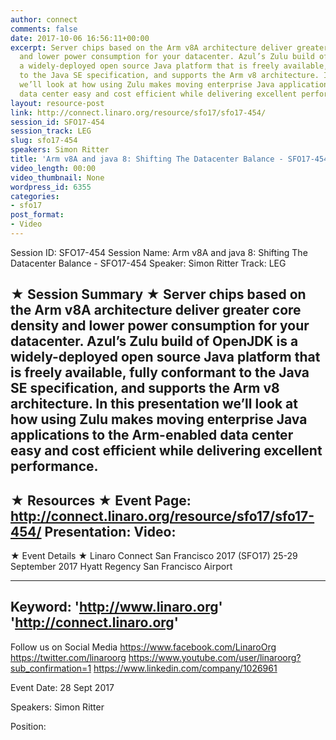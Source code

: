 ```yaml
---
author: connect
comments: false
date: 2017-10-06 16:56:11+00:00
excerpt: Server chips based on the Arm v8A architecture deliver greater core density
  and lower power consumption for your datacenter. Azul’s Zulu build of OpenJDK is
  a widely-deployed open source Java platform that is freely available, fully conformant
  to the Java SE specification, and supports the Arm v8 architecture. In this presentation
  we’ll look at how using Zulu makes moving enterprise Java applications to the Arm-enabled
  data center easy and cost efficient while delivering excellent performance.
layout: resource-post
link: http://connect.linaro.org/resource/sfo17/sfo17-454/
session_id: SFO17-454
session_track: LEG
slug: sfo17-454
speakers: Simon Ritter
title: 'Arm v8A and java 8: Shifting The Datacenter Balance - SFO17-454'
video_length: 00:00
video_thumbnail: None
wordpress_id: 6355
categories:
- sfo17
post_format:
- Video
---
```


Session ID: SFO17-454
Session Name: Arm v8A and java 8: Shifting The Datacenter Balance - SFO17-454
Speaker: Simon Ritter
Track: LEG


★ Session Summary ★
Server chips based on the Arm v8A architecture deliver greater core density and lower power consumption for your datacenter. Azul’s Zulu build of OpenJDK is a widely-deployed open source Java platform that is freely available, fully conformant to the Java SE specification, and supports the Arm v8 architecture. In this presentation we’ll look at how using Zulu makes moving enterprise Java applications to the Arm-enabled data center easy and cost efficient while delivering excellent performance.
---------------------------------------------------
★ Resources ★
Event Page: http://connect.linaro.org/resource/sfo17/sfo17-454/
Presentation: 
Video: 
 ---------------------------------------------------

★ Event Details ★
Linaro Connect San Francisco 2017 (SFO17)
25-29 September 2017
Hyatt Regency San Francisco Airport

---------------------------------------------------
Keyword: 
'http://www.linaro.org'
'http://connect.linaro.org'
---------------------------------------------------
Follow us on Social Media
https://www.facebook.com/LinaroOrg
https://twitter.com/linaroorg
https://www.youtube.com/user/linaroorg?sub_confirmation=1
https://www.linkedin.com/company/1026961

Event Date: 28 Sept 2017

Speakers: Simon Ritter

Position: 
